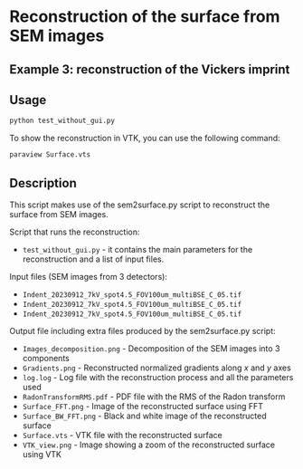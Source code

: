 # Reconstruction of the surface from SEM images
## Example 3: reconstruction of the Vickers imprint

## Usage

```bash
python test_without_gui.py
```
To show the reconstruction in VTK, you can use the following command:
```bash
paraview Surface.vts
```

## Description

This script makes use of the sem2surface.py script to reconstruct the surface from SEM images.

Script that runs the reconstruction:

- `test_without_gui.py` - it contains the main parameters for the reconstruction and a list of input files.

Input files (SEM images from 3 detectors):

- `Indent_20230912_7kV_spot4.5_FOV100um_multiBSE_C_05.tif`
- `Indent_20230912_7kV_spot4.5_FOV100um_multiBSE_C_05.tif`
- `Indent_20230912_7kV_spot4.5_FOV100um_multiBSE_C_05.tif`

Output file including extra files produced by the sem2surface.py script:

- `Images_decomposition.png` - Decomposition of the SEM images into 3 components
- `Gradients.png` - Reconstructed normalized gradients along $x$ and $y$ axes
- `log.log` - Log file with the reconstruction process and all the parameters used
- `RadonTransformRMS.pdf` - PDF file with the RMS of the Radon transform
- `Surface_FFT.png` - Image of the reconstructed surface using FFT
- `Surface_BW_FFT.png` - Black and white image of the reconstructed surface
- `Surface.vts` - VTK file with the reconstructed surface
- `VTK_view.png` - Image showing a zoom of the reconstructed surface using VTK

